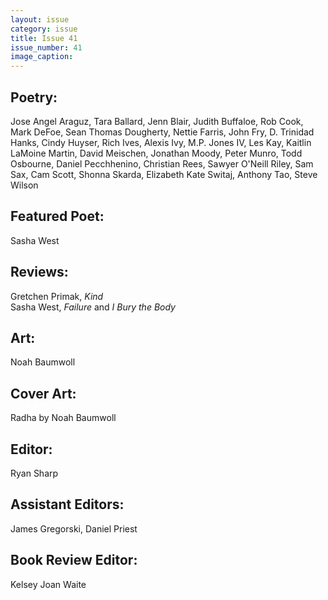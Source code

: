 ```yaml
---
layout: issue
category: issue
title: Issue 41
issue_number: 41
image_caption: 
---
```


## Poetry:

Jose Angel Araguz, Tara Ballard, Jenn Blair, Judith Buffaloe, Rob Cook, Mark DeFoe, Sean Thomas Dougherty, Nettie Farris, John Fry, D. Trinidad Hanks, Cindy Huyser, Rich Ives, Alexis Ivy, M.P. Jones IV, Les Kay, Kaitlin LaMoine Martin, David Meischen, Jonathan Moody, Peter Munro, Todd Osbourne, Daniel Pecchhenino, Christian Rees, Sawyer O'Neill Riley, Sam Sax, Cam Scott, Shonna Skarda, Elizabeth Kate Switaj, Anthony Tao, Steve Wilson  

## Featured Poet:

Sasha West  

## Reviews:

Gretchen Primak, *Kind*  
Sasha West, *Failure* and *I Bury the Body*  

## Art:

Noah Baumwoll  

## Cover Art:

Radha by Noah Baumwoll  

## Editor:
Ryan Sharp  

## Assistant Editors:
James Gregorski, Daniel Priest  

## Book Review Editor:
Kelsey Joan Waite  



